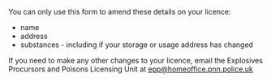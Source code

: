 
You can only use this form to amend these details on your licence:

- name
- address
- substances - including if your storage or usage address has changed

If you need to make any other changes to your licence, email the Explosives Procursors and Poisons Licensing Unit at <a>epp@homeoffice.pnn.police.uk</a>
